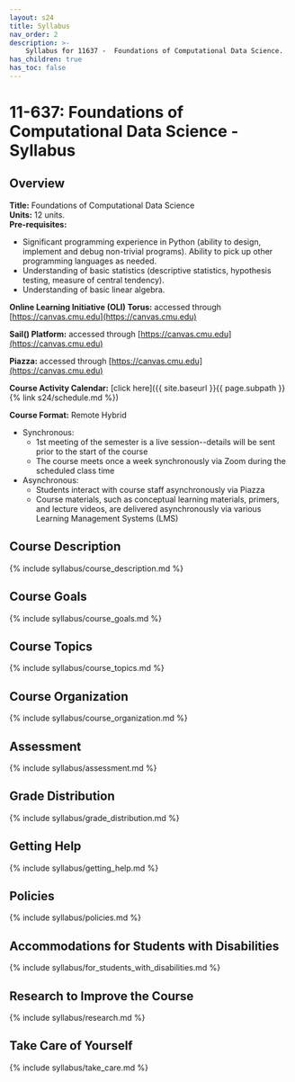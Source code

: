 ```yaml
---
layout: s24
title: Syllabus
nav_order: 2
description: >-
    Syllabus for 11637 -  Foundations of Computational Data Science.
has_children: true
has_toc: false
---
```


# 11-637: Foundations of Computational Data Science - Syllabus

## Overview

**Title:** Foundations of Computational Data Science <br />
**Units:** 12 units. <br />
**Pre-requisites:**
- Significant programming experience in Python (ability to design, implement and debug non-trivial programs). Ability to pick up other programming languages as needed.
- Understanding of basic statistics (descriptive statistics, hypothesis testing, measure of central tendency).
- Understanding of basic linear algebra.<br />

**Online Learning Initiative (OLI) Torus:** accessed through [https://canvas.cmu.edu](https://canvas.cmu.edu)

**Sail() Platform:** accessed through [https://canvas.cmu.edu](https://canvas.cmu.edu)

**Piazza:** accessed through [https://canvas.cmu.edu](https://canvas.cmu.edu)

**Course Activity Calendar:** [click here]({{ site.baseurl }}{{ page.subpath }}{% link s24/schedule.md %})

**Course Format:** Remote Hybrid
- Synchronous:
    - 1st meeting of the semester is a live session--details will be sent prior to the start of the course 
    - The course meets once a week synchronously via Zoom during the scheduled class time
- Asynchronous: 
    - Students interact with course staff asynchronously via Piazza
    - Course materials, such as conceptual learning materials, primers, and lecture videos, are delivered asynchronously via various Learning Management Systems (LMS) <br />

## Course Description

{% include syllabus/course_description.md %}

## Course Goals 

{% include syllabus/course_goals.md %}

## Course Topics

{% include syllabus/course_topics.md %}

## Course Organization

{% include syllabus/course_organization.md %}

## Assessment

{% include syllabus/assessment.md %}

## Grade Distribution

{% include syllabus/grade_distribution.md %}

## Getting Help

{% include syllabus/getting_help.md %}

## Policies

{% include syllabus/policies.md %}

## Accommodations for Students with Disabilities

{% include syllabus/for_students_with_disabilities.md %}

## Research to Improve the Course

{% include syllabus/research.md %}

## Take Care of Yourself

{% include syllabus/take_care.md %}







